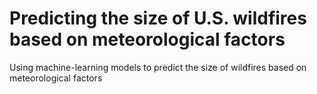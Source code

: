# Predicting the size of U.S. wildfires based on meteorological factors
Using machine-learning models to predict the size of wildfires based on meteorological factors
